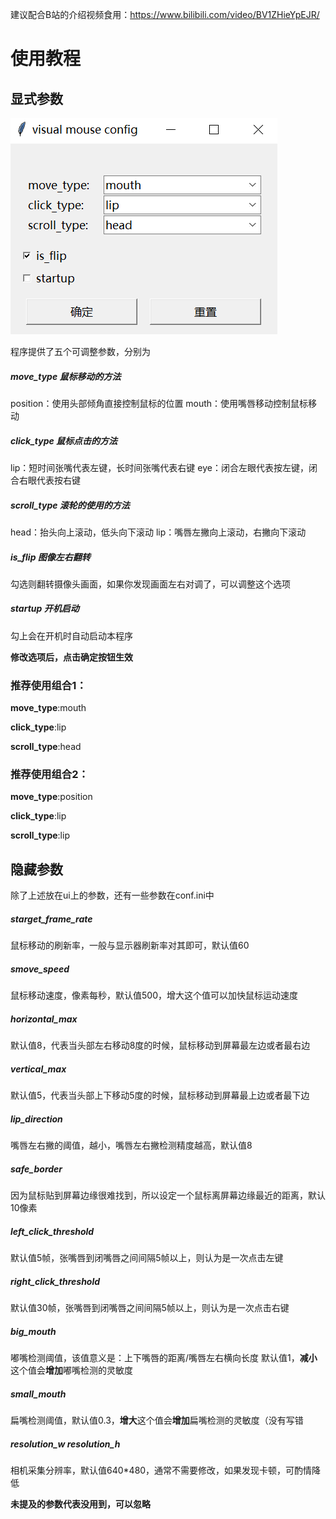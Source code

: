 建议配合B站的介绍视频食用：https://www.bilibili.com/video/BV1ZHieYpEJR/
# 使用教程
## 显式参数
![ui image](resource/image/ui.png)

程序提供了五个可调整参数，分别为
##### move_type 鼠标移动的方法
position：使用头部倾角直接控制鼠标的位置
mouth：使用嘴唇移动控制鼠标移动
##### click_type 鼠标点击的方法
lip：短时间张嘴代表左键，长时间张嘴代表右键
eye：闭合左眼代表按左键，闭合右眼代表按右键
##### scroll_type 滚轮的使用的方法
head：抬头向上滚动，低头向下滚动
lip：嘴唇左撇向上滚动，右撇向下滚动
##### is_flip 图像左右翻转
勾选则翻转摄像头画面，如果你发现画面左右对调了，可以调整这个选项
##### startup 开机启动
勾上会在开机时自动启动本程序

**修改选项后，点击确定按钮生效**
### 推荐使用组合1：
**move_type**:mouth

**click_type**:lip

**scroll_type**:head

### 推荐使用组合2：
**move_type**:position

**click_type**:lip

**scroll_type**:lip

## 隐藏参数
除了上述放在ui上的参数，还有一些参数在conf.ini中
##### starget_frame_rate
鼠标移动的刷新率，一般与显示器刷新率对其即可，默认值60
##### smove_speed
鼠标移动速度，像素每秒，默认值500，增大这个值可以加快鼠标运动速度
##### horizontal_max
默认值8，代表当头部左右移动8度的时候，鼠标移动到屏幕最左边或者最右边
##### vertical_max
默认值5，代表当头部上下移动5度的时候，鼠标移动到屏幕最上边或者最下边
##### lip_direction
嘴唇左右撇的阈值，越小，嘴唇左右撇检测精度越高，默认值8
##### safe_border
因为鼠标贴到屏幕边缘很难找到，所以设定一个鼠标离屏幕边缘最近的距离，默认10像素
##### left_click_threshold
默认值5帧，张嘴唇到闭嘴唇之间间隔5帧以上，则认为是一次点击左键
##### right_click_threshold
默认值30帧，张嘴唇到闭嘴唇之间间隔5帧以上，则认为是一次点击右键
##### big_mouth
嘟嘴检测阈值，该值意义是：上下嘴唇的距离/嘴唇左右横向长度
默认值1，**减小**这个值会**增加**嘟嘴检测的灵敏度
##### small_mouth
扁嘴检测阈值，默认值0.3，**增大**这个值会**增加**扁嘴检测的灵敏度（没有写错
##### resolution_w resolution_h
相机采集分辨率，默认值640*480，通常不需要修改，如果发现卡顿，可酌情降低

**未提及的参数代表没用到，可以忽略**